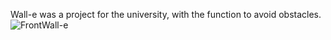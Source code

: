 Wall-e was a project for the university, with the function to avoid obstacles.
![FrontWall-e](https://user-images.githubusercontent.com/92666389/194114378-d4b1af7c-6795-4833-9fe8-e5280fbf1c1a.png)

